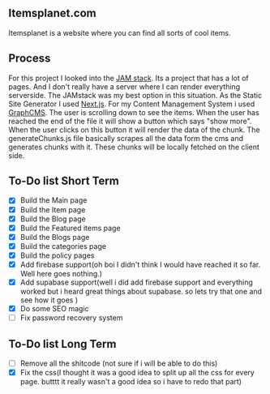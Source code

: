 ## Itemsplanet.com

Itemsplanet is a website where you can find all sorts of cool items.

## Process
For this project I looked into the [JAM stack](https://jamstack.org/). Its a project that has a lot of pages. And I don't really have a server where I can render everything serverside. The JAMstack was my best option in this situation. As the Static Site Generator I used [Next.js](https://nextjs.org/). For my Content Management System i used [GraphCMS](https://graphcms.com/). The user is scrolling down to see the items. When the user has reached the end of the file it will show a button which says "show more". When the user clicks on this button it will render the data of the chunk. The generateChunks.js file basically scrapes all the data form the cms and generates chunks with it. These chunks will be locally fetched on the client side.

## To-Do list Short Term
- [X] Build the Main page
- [X] Build the Item page
- [X] Build the Blog page
- [X] Build the Featured items page
- [X] Build the Blogs page
- [X] Build the categories page
- [X] Build the policy pages
- [X] Add firebase support(oh boi I didn't think I would have reached it so far. Well here goes nothing.)
- [X] Add supabase support(well i did add firebase support and everything worked but i heard great things about supabase. so lets try that one and see how it goes )
- [X] Do some SEO magic
- [ ] Fix password recovery system

## To-Do list Long Term
- [ ] Remove all the shitcode (not sure if i will be able to do this)
- [X] Fix the css(I thought it was a good idea to split up all the css for every page. butttt it really wasn't a good idea so i have to redo that part)
